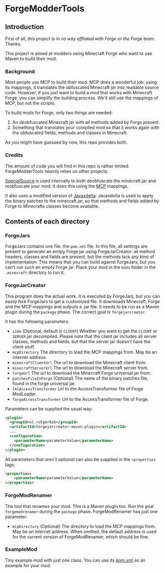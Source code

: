 # ForgeModderTools

## Introduction

First of all, *this project is in no way affliated with Forge or the Forge team.* Thanks.

This project is aimed at modders using Minecraft Forge who want to use Maven to build their mod.

### Background
Most people use MCP to build their mod. MCP does a wonderful job: using its mappings, it translates the obfuscated Minecraft jar
into readable source code. However, if you just want to build a mod that works with Minecraft Forge, you can
simplify the building process. We'll still use the mappings of MCP, but not the scripts.

To build mods for Forge, only two things are needed:

1. An deobfuscated Minecraft jar with all methods added by Forge present.
2. Something that translates your compiled mod so that it works again with the obfuscated fields,
   methods and classes in Minecraft.

As you might have guessed by now, this repo provides both.

### Credits
The amount of code you will find in this repo is rather limited. ForgeModderTools heavily relies on other projects.

[SpecialSource](https://github.com/md-5/SpecialSource) is used internally to both deobfuscate the
minecraft.jar and reobfuscate your mod. It does this using the [MCP](http://mcp.ocean-labs.de/) mappings.

It also uses a modified version of [Javaxdelta](http://javaxdelta.sourceforge.net/). Javaxdelta is used to
apply the binary patches to the minecraft.jar, so that methods and fields added by Forge to Minecrafts
classes become available.

## Contents of each directory

### ForgeJars
ForgeJars contains one file: the `pom.xml` file. In this file, all settings are present to generate
an emtpy Forge jar using ForgeJarCreator: all method headers, classes and fields are present, but the
methods lack any kind of implementation. This means that you can build against ForgeJars, but you can't
run such an empty Forge jar. Place your mod in the `mods` folder in the `.minecraft` directory to run it.

### ForgeJarCreator
This program does the actual work. It is executed by ForgeJars, but you can easily fork ForgeJars to get
a customized file. It downloads Minecraft, Forge and the MCP mappings and outputs a .jar file. It 
needs to be run as a Maven plugin during the `package` phase. The correct goal is `forgejarcreator`.

It has the following parameters:

* `side` (Optional, default is `CLIENT`) Whether you want to get the `CLIENT` or `SERVER` jar decompiled.
  Please note that the client jar includes all server classes, methods and fields, but that the server jar
  doesn't have the client stuff.
* `mcpDirectory` The directory to load the MCP mappings from. May be an internet address.
* `minecraftClientUrl` The url to download the Minecraft client from.
* `minecraftServerUrl` The url to download the Minecraft server from.
* `forgeUrl` The url to download the Minecraft Forge universal jar from.
* `patchesFileInForge` (Optional) The name of the binary patches file, found in the forge universal jar.
* `fmlAccessTransformer` Url to the AccessTransformer file of Forge ModLoader.
* `forgeAccessTransformer` Url to the AccessTransformer file of Forge.

Parameters can be supplied the usual way:

```xml
<plugin>
  <groupId>nl.rutgerkok</groupId>
  <artifactId>forgejarcreator-maven-plugin</artifactId>
  ...
  <configuration>
    <parameterName>parameterValue</parameterName>
  </configuration>
</plugin>
```

All parameters that *aren't optional* can also be supplied in the `<properties` tags:

```xml
<properties>
	<parameterName>parameterValue</parameterName>
</properties>
```

### ForgeModRenamer
The tool that renames your mod. This is a Maven plugin too. Run the goal `forgemodrenamer` during
the `package` phase. ForgeModRenamer has just one parameter:

* `mcpDirectory` (Optional) The directory to load the MCP mappings from. May be an internet address.
  When omitted, the default address is used for the current version of ForgeModRenamer, which should be fine.

### ExampleMod
Tiny example mod with just one class. You can use its [pom.xml](examplemod/pom.xml) as an example for your mod.
